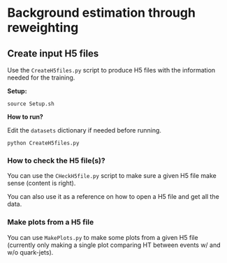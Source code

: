 # <div allign='center'>Background estimation through reweighting<div> 

## Create input H5 files

Use the ```CreateH5files.py``` script to produce H5 files with the information needed for the training.

**Setup:**

```
source Setup.sh
```

**How to run?**

Edit the ```datasets``` dictionary if needed before running.

```
python CreateH5files.py
```

### How to check the H5 file(s)?

You can use the ```CHeckH5file.py``` script to make sure a given H5 file make sense (content is right).

You can also use it as a reference on how to open a H5 file and get all the data.


### Make plots from a H5 file

You can use ```MakePlots.py``` to make some plots from a given H5 file (currently only making a single plot comparing HT between events w/ and w/o quark-jets).
